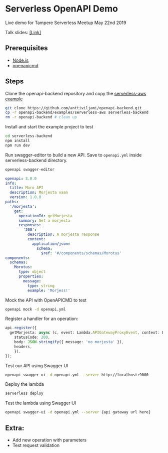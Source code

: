 # Serverless OpenAPI Demo

Live demo for Tampere Serverless Meetup May 22nd 2019

Talk slides: [[Link]](https://docs.google.com/presentation/d/1LaNrwxbI3WPye8EeOXBHlAg8C5GA8MRv8pGd7-x7d_o/edit?usp=sharing)

## Prerequisites

- [Node.js](https://nodejs.org)
- [openapicmd](https://github.com/anttiviljami/openapicmd)

## Steps

Clone the openapi-backend repository and copy the [serverless-aws example](https://github.com/anttiviljami/serverless-openapi-demo/tree/master/serverless-backend)

```sh
git clone https://github.com/anttiviljami/openapi-backend.git
cp -r openapi-backend/examples/serverless-aws serverless-backend
rm -r openapi-backend # clean up
```

Install and start the example project to test

```sh
cd serverless-backend
npm install
npm run dev
```

Run swagger-editor to build a new API. Save to `openapi.yml` inside serverless-backend directory.

```sh
openapi swagger-editor
```

```yaml
openapi: 3.0.0
info:
  title: Moro API
  description: Morjesta vaan
  version: 1.0.0
paths:
  '/morjesta':
    get:
      operationId: getMorjesta
      summary: Get a morjesta
      responses:
        '200':
          description: A morjesta response
          content:
            application/json:
              schema:
                $ref: '#/components/schemas/Morotus'
components:
  schemas:
    Morotus:
      type: object
      properties:
        message:
          type: string
          example: 'Morjess!'
```

Mock the API with OpenAPICMD to test

```sh
openapi mock -d openapi.yml
```

Register a handler for an operation:
```typescript
api.register({
  getMorjesta: async (c, event: Lambda.APIGatewayProxyEvent, context: Lambda.Context) => ({
    statusCode: 200,
    body: JSON.stringify({ message: 'no morjesta' }),
    headers,
	}),
});
```

Test our API using Swagger UI

```sh
openapi swagger-ui -d openapi.yml --server http://localhost:9000
```

Deploy the lambda

```sh
serverless deploy
```

Test the lambda using Swagger UI
```sh
openapi swagger-ui -d openapi.yml --server {api gateway url here}
```

## Extra:

- Add new operation with parameters
- Test request validation
